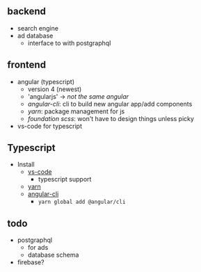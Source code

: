backend
-------

-   search engine
-   ad database
    -   interface to with postgraphql

frontend
--------

-   angular (typescript)
    -   version 4 (newest)
    -   'angularjs' -> *not the same angular*
    -   *angular-cli*: cli to build new angular app/add components
    -   *yarn*: package management for js
    -   *foundation scss*: won't have to design things unless picky
-   vs-code for typescript

Typescript
----------

-   Install
    -   [vs-code](https://code.visualstudio.com/docs/setup/setup-overview)
        -   typescript support
    -   [yarn](https://yarnpkg.com/lang/en/docs/install/)
    -   [angular-cli](https://github.com/angular/angular-cli)
        -   `yarn global add @angular/cli`

todo
----

-   postgraphql
    -   for ads
    -   database schema
-   firebase?

